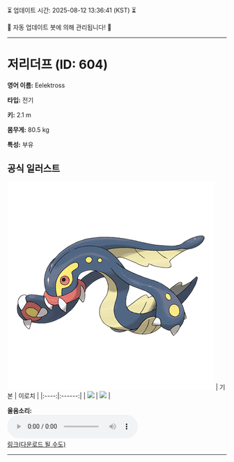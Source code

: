 
⏳ 업데이트 시간: 2025-08-12 13:36:41 (KST) ⏳

🤖 자동 업데이트 봇에 의해 관리됩니다! 🤖

---

# 저리더프 (ID: 604)
**영어 이름:** Eelektross

**타입:** 전기

**키:** 2.1 m

**몸무게:** 80.5 kg

**특성:** 부유

## 공식 일러스트
![](https://raw.githubusercontent.com/PokeAPI/sprites/master/sprites/pokemon/other/official-artwork/604.png)
| 기본 | 이로치 |
|:----:|:------:|
| <img src="http://play.pokemonshowdown.com/sprites/ani/eelektross.gif" width="200"> | <img src="http://play.pokemonshowdown.com/sprites/ani-shiny/eelektross.gif" width="200"> |

**울음소리:**<br><audio controls src="https://raw.githubusercontent.com/PokeAPI/cries/main/cries/pokemon/latest/604.ogg"></audio><br> [링크(다운로드 될 수도)](https://raw.githubusercontent.com/PokeAPI/cries/main/cries/pokemon/latest/604.ogg)


---
